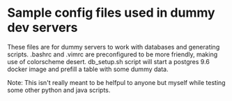 # Sample config files used in dummy dev servers

These files are for dummy servers to work with databases and generating scripts.
.bashrc and .vimrc are preconfigured to be more friendly, making use of colorscheme desert.
db_setup.sh script will start a postgres 9.6 docker image and prefill a table with some dummy data.

Note: This isn't really meant to be helfpul to anyone but myself while testing some other python and java scripts.